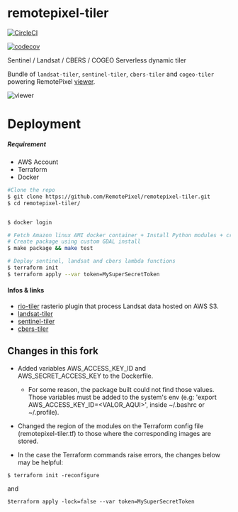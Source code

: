 # remotepixel-tiler

[![CircleCI](https://circleci.com/gh/RemotePixel/remotepixel-tiler.svg?style=svg)](https://circleci.com/gh/RemotePixel/remotepixel-tiler)

[![codecov](https://codecov.io/gh/RemotePixel/remotepixel-tiler/branch/master/graph/badge.svg)](https://codecov.io/gh/RemotePixel/remotepixel-tiler)

Sentinel / Landsat / CBERS / COGEO Serverless dynamic tiler

Bundle of `landsat-tiler`, `sentinel-tiler`, `cbers-tiler` and `cogeo-tiler` powering RemotePixel [viewer](https://viewer.remotepixel.ca).

![viewer](https://user-images.githubusercontent.com/10407788/34139036-873c23e2-e440-11e7-9699-a2da6046a494.jpg)

# Deployment

##### Requirement
  - AWS Account
  - Terraform
  - Docker

```bash
#Clone the repo
$ git clone https://github.com/RemotePixel/remotepixel-tiler.git
$ cd remotepixel-tiler/


$ docker login

# Fetch Amazon linux AMI docker container + Install Python modules + create package
# Create package using custom GDAL install
$ make package && make test

# Deploy sentinel, landsat and cbers lambda functions
$ terraform init
$ terraform apply --var token=MySuperSecretToken
```

#### Infos & links
- [rio-tiler](https://github.com/mapbox/rio-tiler) rasterio plugin that process Landsat data hosted on AWS S3.
- [landsat-tiler](https://github.com/mapbox/landsat-tiler)
- [sentinel-tiler](https://github.com/mapbox/sentinel-tiler)
- [cbers-tiler](https://github.com/mapbox/cbers-tiler)



## Changes in this fork
- Added variables AWS_ACCESS_KEY_ID and AWS_SECRET_ACCESS_KEY to the Dockerfile.
  - For some reason, the package built could not find those values. Those variables must be added to the system's env (e.g: 'export AWS_ACCESS_KEY_ID=<VALOR_AQUI>', inside ~/.bashrc or ~/.profile).

- Changed the region of the modules on the Terraform config file (remotepixel-tiler.tf) to those where the corresponding images are stored.

- In the case the Terraform commands raise errors, the changes below may be helpful:

`$ terraform init -reconfigure`

and

`$terraform apply -lock=false --var token=MySuperSecretToken`
